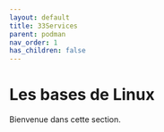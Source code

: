 ```yaml
---
layout: default
title: 33Services
parent: podman
nav_order: 1
has_children: false
---
```


# Les bases de Linux

Bienvenue dans cette section.
